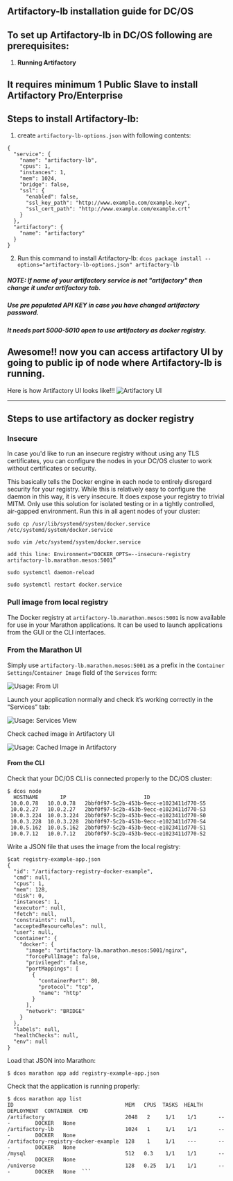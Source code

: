 ## Artifactory-lb installation guide for DC/OS

## To set up Artifactory-lb in DC/OS following are prerequisites:
1. **Running Artifactory**

## It requires minimum 1 Public Slave to install Artifactory Pro/Enterprise

## Steps to install Artifactory-lb:

1. create `artifactory-lb-options.json` with following contents:
```
{
  "service": {
    "name": "artifactory-lb",
    "cpus": 1,
    "instances": 1,
    "mem": 1024,
    "bridge": false,
    "ssl": {
      "enabled": false,
      "ssl_key_path": "http://www.example.com/example.key",
      "ssl_cert_path": "http://www.example.com/example.crt"
    }
  },
  "artifactory": {
    "name": "artifactory"
  }
}
```
2. Run this command to install Artifactory-lb:
    `dcos package install --options="artifactory-lb-options.json" artifactory-lb`

##### NOTE:  If name of your artifactory service is not "artifactory" then change it under artifactory tab. 
##### Use pre populated API KEY in case you have changed artifactory password.
##### It needs port 5000-5010 open to use artifactory as docker registry.

## Awesome!! now you can access artifactory UI by going to public ip of node where Artifactory-lb is running.

Here is how Artifactory UI looks like!!!
![Artifactory UI](images/Artifactory_UI.png)

---

## Steps to use artifactory as docker registry

### Insecure
In case you'd like to run an insecure registry without using any TLS certificates, you can configure the nodes in your DC/OS cluster to work without certificates or security.

This basically tells the Docker engine in each node to entirely disregard security for your registry. While this is relatively easy to configure the daemon in this way, it is very insecure. It does expose your registry to trivial MITM. Only use this solution for isolated testing or in a tightly controlled, air-gapped environment.
Run this in all agent nodes of your cluster:

```
sudo cp /usr/lib/systemd/system/docker.service /etc/systemd/system/docker.service

sudo vim /etc/systemd/system/docker.service

add this line: Environment="DOCKER_OPTS=--insecure-registry artifactory-lb.marathon.mesos:5001”

sudo systemctl daemon-reload

sudo systemctl restart docker.service
```

### Pull image from local registry

The Docker registry at `artifactory-lb.marathon.mesos:5001` is now available for use in your Marathon applications. It can be used to launch applications from the GUI or the CLI interfaces.

### From the Marathon UI

Simply use ```artifactory-lb.marathon.mesos:5001``` as a prefix in the `Container Settings`/`Container Image` field of the `Services` form:

![Usage: From UI](images/usage_from_ui.png)

Launch your application normally and check it’s working correctly in the “Services” tab:

![Usage: Services View](images/usage_services_view.png)

Check cached image in Artifactory UI

![Usage: Cached Image in Artifactory](images/artifactory_cache.png)


#### From the CLI

Check that your DC/OS CLI is connected properly to the DC/OS cluster:

```
$ dcos node
  HOSTNAME       IP                         ID                    
 10.0.0.78   10.0.0.78   2bbf0f97-5c2b-453b-9ecc-e1023411d770-S5  
 10.0.2.27   10.0.2.27   2bbf0f97-5c2b-453b-9ecc-e1023411d770-S3  
 10.0.3.224  10.0.3.224  2bbf0f97-5c2b-453b-9ecc-e1023411d770-S0  
 10.0.3.228  10.0.3.228  2bbf0f97-5c2b-453b-9ecc-e1023411d770-S4  
 10.0.5.162  10.0.5.162  2bbf0f97-5c2b-453b-9ecc-e1023411d770-S1  
 10.0.7.12   10.0.7.12   2bbf0f97-5c2b-453b-9ecc-e1023411d770-S2  
```

Write a JSON file that uses the image from the local registry:

```
$cat registry-example-app.json
{
  "id": "/artifactory-registry-docker-example",
  "cmd": null,
  "cpus": 1,
  "mem": 128,
  "disk": 0,
  "instances": 1,
  "executor": null,
  "fetch": null,
  "constraints": null,
  "acceptedResourceRoles": null,
  "user": null,
  "container": {
    "docker": {
      "image": "artifactory-lb.marathon.mesos:5001/nginx",
      "forcePullImage": false,
      "privileged": false,
      "portMappings": [
        {
          "containerPort": 80,
          "protocol": "tcp",
          "name": "http"
        }
      ],
      "network": "BRIDGE"
    }
  },
  "labels": null,
  "healthChecks": null,
  "env": null
}
```

Load that JSON into Marathon:

```
$ dcos marathon app add registry-example-app.json
```

Check that the application is running properly:

```
$ dcos marathon app list
ID                                    MEM   CPUS  TASKS  HEALTH  DEPLOYMENT  CONTAINER  CMD   
/artifactory                          2048   2     1/1    1/1       ---        DOCKER   None  
/artifactory-lb                       1024   1     1/1    1/1       ---        DOCKER   None  
/artifactory-registry-docker-example  128    1     1/1    ---       ---        DOCKER   None  
/mysql                                512   0.3    1/1    1/1       ---        DOCKER   None  
/universe                             128   0.25   1/1    1/1       ---        DOCKER   None  ```
```

